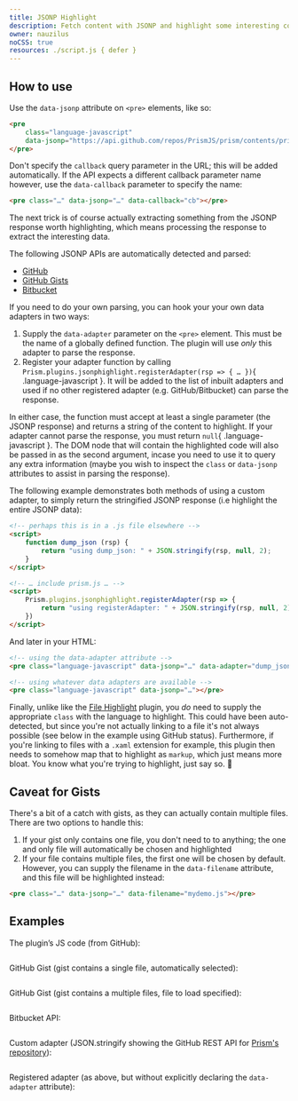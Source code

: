 ```yaml
---
title: JSONP Highlight
description: Fetch content with JSONP and highlight some interesting content (e.g. GitHub/Gists or Bitbucket API).
owner: nauzilus
noCSS: true
resources: ./script.js { defer }
---
```


<section class="language-markup">

# How to use

Use the `data-jsonp` attribute on `<pre>` elements, like so:

```html
<pre
	class="language-javascript"
	data-jsonp="https://api.github.com/repos/PrismJS/prism/contents/prism.js">
</pre>
```

Don't specify the `callback` query parameter in the URL; this will be added automatically. If the API expects a different callback parameter name however, use the `data-callback` parameter to specify the name:

```html
<pre class="…" data-jsonp="…" data-callback="cb"></pre>
```

The next trick is of course actually extracting something from the JSONP response worth highlighting, which means processing the response to extract the interesting data.

The following JSONP APIs are automatically detected and parsed:

- [GitHub](https://developer.github.com/v3/repos/contents/#get-contents)
- [GitHub Gists](https://developer.github.com/v3/gists/#get-a-single-gist)
- [Bitbucket](https://confluence.atlassian.com/display/BITBUCKET/src+Resources#srcResources-GETrawcontentofanindividualfile)

If you need to do your own parsing, you can hook your your own data adapters in two ways:

1. Supply the `data-adapter` parameter on the `<pre>` element. This must be the name of a globally defined function. The plugin will use _only_ this adapter to parse the response.
2. Register your adapter function by calling `Prism.plugins.jsonphighlight.registerAdapter(rsp => { … })`{ .language-javascript }. It will be added to the list of inbuilt adapters and used if no other registered adapter (e.g. GitHub/Bitbucket) can parse the response.

In either case, the function must accept at least a single parameter (the JSONP response) and returns a string of the content to highlight. If your adapter cannot parse the response, you must return `null`{ .language-javascript }. The DOM node that will contain the highlighted code will also be passed in as the second argument, incase you need to use it to query any extra information (maybe you wish to inspect the `class` or `data-jsonp` attributes to assist in parsing the response).

The following example demonstrates both methods of using a custom adapter, to simply return the stringified JSONP response (i.e highlight the entire JSONP data):

```html
<!-- perhaps this is in a .js file elsewhere -->
<script>
	function dump_json (rsp) {
		return "using dump_json: " + JSON.stringify(rsp, null, 2);
	}
</script>

<!-- … include prism.js … -->
<script>
	Prism.plugins.jsonphighlight.registerAdapter(rsp => {
		return "using registerAdapter: " + JSON.stringify(rsp, null, 2);
	})
</script>
```

And later in your HTML:

```html
<!-- using the data-adapter attribute -->
<pre class="language-javascript" data-jsonp="…" data-adapter="dump_json"></pre>

<!-- using whatever data adapters are available -->
<pre class="language-javascript" data-jsonp="…"></pre>
```

Finally, unlike like the [File Highlight](/file-highlight) plugin, you _do_ need to supply the appropriate `class` with the language to highlight. This could have been auto-detected, but since you're not actually linking to a file it's not always possible (see below in the example using GitHub status). Furthermore, if you're linking to files with a `.xaml` extension for example, this plugin then needs to somehow map that to highlight as `markup`, which just means more bloat. You know what you're trying to highlight, just say so. 🙂

## Caveat for Gists

There's a bit of a catch with gists, as they can actually contain multiple files. There are two options to handle this:

1. If your gist only contains one file, you don't need to to anything; the one and only file will automatically be chosen and highlighted
2. If your file contains multiple files, the first one will be chosen by default. However, you can supply the filename in the `data-filename` attribute, and this file will be highlighted instead:

```html
<pre class="…" data-jsonp="…" data-filename="mydemo.js"></pre>
```

</section>

<section>

# Examples

The plugin’s JS code (from GitHub):

<pre class="lang-javascript" data-jsonp="https://api.github.com/repos/PrismJS/plugins/contents/jsonp-highlight/prism-jsonp-highlight.js"></pre>

GitHub Gist (gist contains a single file, automatically selected):

<pre class="lang-css" data-jsonp="https://api.github.com/gists/599a04c05a22f48a292d"></pre>

GitHub Gist (gist contains a multiple files, file to load specified):

<pre class="lang-markup" data-jsonp="https://api.github.com/gists/599a04c05a22f48a292d" data-filename="dabblet.html"></pre>

Bitbucket API:

<pre class="lang-css" data-jsonp="https://bitbucket.org/!api/1.0/repositories/nauzilus/stylish/src/master/whirlpool/style.css"></pre>

Custom adapter (JSON.stringify showing the GitHub REST API for [Prism's repository](https://api.github.com/repos/PrismJS/prism)):

<pre class="lang-javascript" data-jsonp="https://api.github.com/repos/PrismJS/prism" data-adapter="dump_json"></pre>

Registered adapter (as above, but without explicitly declaring the `data-adapter` attribute):

<pre class="lang-javascript" data-jsonp="https://api.github.com/repos/PrismJS/prism"></pre>

</section>
